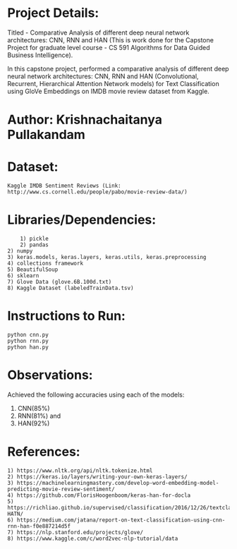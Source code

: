 # Project Details:

Titled - Comparative Analysis of different deep neural network architectures: CNN, RNN and HAN (This is work done for the Capstone Project for graduate level course - CS 591 Algorithms for Data Guided Business Intelligence).

In this capstone project, performed a comparative analysis of different deep neural network architectures: CNN, RNN and HAN (Convolutional, Recurrent, Hierarchical Attention Network models) for Text Classification using GloVe Embeddings on IMDB movie review dataset from Kaggle.

# Author: Krishnachaitanya Pullakandam

# Dataset:
	Kaggle IMDB Sentiment Reviews (Link: http://www.cs.cornell.edu/people/pabo/movie-review-data/)


# Libraries/Dependencies:
        1) pickle
        2) pandas
	2) numpy
	3) keras.models, keras.layers, keras.utils, keras.preprocessing
	4) collections framework
	5) BeautifulSoup
	6) sklearn
	7) Glove Data (glove.6B.100d.txt)
	8) Kaggle Dataset (labeledTrainData.tsv)


# Instructions to Run:

	python cnn.py
	python rnn.py
	python han.py
	

# Observations:
Achieved the following accuracies using each of the models: 

1. CNN(85\%) 
2. RNN(81\%) and 
3. HAN(92\%) 


# References:

	1) https://www.nltk.org/api/nltk.tokenize.html
	2) https://keras.io/layers/writing-your-own-keras-layers/
	3) https://machinelearningmastery.com/develop-word-embedding-model-predicting-movie-review-sentiment/
	4) https://github.com/FlorisHoogenboom/keras-han-for-docla
	5) https://richliao.github.io/supervised/classification/2016/12/26/textclassifier-HATN/
	6) https://medium.com/jatana/report-on-text-classification-using-cnn-rnn-han-f0e887214d5f
	7) https://nlp.stanford.edu/projects/glove/
	8) https://www.kaggle.com/c/word2vec-nlp-tutorial/data
